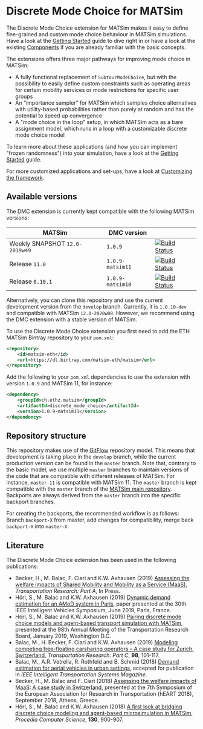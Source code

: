 # Discrete Mode Choice for MATSim

The Discrete Mode Choice extension for MATSim makes it easy to define fine-grained and custom mode choice behaviour in MATSim simulations. Have a look at the [Getting Started](docs/GettingStarted.md) guide to dive right in or have a look at the existing [Components](docs/Components.md) if you are already familiar with the basic concepts.

The extensions offers three major pathways for improving mode choice in MATSim:

- A fully functional replacement of `SubtourModeChoice`, but with the possibility to easily define custom constraints such as operating areas for certain mobility services or mode restrictions for specific user groups
- An "importance sampler" for MATSim which samples choice alternatives with utility-based probabilities rather than purely at random and has the potential to speed up convergence
- A "mode choice in the loop" setup, in which MATSim acts as a bare assignment model, which runs in a loop with a customizable discrete mode choice model

To learn more about these applications (and how you can implement "frozen randomness") into your simulation, have a look at the [Getting Started](docs/GettingStarted.md) guide.

For more customized applications and set-ups, have a look at [Customizing the framework](docs/Customizing.md).

## Available versions

The DMC extension is currently kept compatible with the following MATSim versions:

|MATSim              |DMC version      |               |
|--------------------|-----------------|---------------|
| Weekly SNAPSHOT `12.0-2019w49`            | `1.0.9`           | [![Build Status](https://travis-ci.org/matsim-eth/discrete-mode-choice.svg?branch=master)](https://travis-ci.org/matsim-eth/discrete-mode-choice) |
| Release `11.0`       | `1.0.9-matsim11`  | [![Build Status](https://travis-ci.org/matsim-eth/discrete-mode-choice.svg?branch=master-11)](https://travis-ci.org/matsim-eth/discrete-mode-choice) |
| Release `0.10.1`     | `1.0.9-matsim10`  | [![Build Status](https://travis-ci.org/matsim-eth/discrete-mode-choice.svg?branch=master-10)](https://travis-ci.org/matsim-eth/discrete-mode-choice) |

Alternatively, you can clone this repository and use the current development
version from the `develop` branch. Currently, it is `1.0.10-dev` and compatible
with MATSim `12.0-2020w08`. However, we
recommend using the DMC extension with a stable version of MATSim.

To use the Discrete Mode Choice extension you first need to add the ETH MATSim Bintray repository to your `pom.xml`:

```xml
<repository>
    <id>matsim-eth</id>
    <url>https://dl.bintray.com/matsim-eth/matsim</url>
</repository>
```

Add the following to your `pom.xml` dependencies to use the extension with version `1.0.9` and MATSim 11, for instance:

```xml
<dependency>
    <groupId>ch.ethz.matsim</groupId>
    <artifactId>discrete_mode_choice</artifactId>
    <version>1.0.9-matsim11</version>
</dependency>
```

## Repository structure

This repository makes use of the [GitFlow](https://nvie.com/posts/a-successful-git-branching-model/) repository model. This means that development is taking place in the `develop` branch, while the current production version can be found in the `master` branch. Note that, contrary to the basic model, we use multiple `master` branches to maintain versions of the code that are compatible with different releases of MATSim. For instance, `master-11` is compatible with MATSim 11. The `master` branch is kept compatible with the `master` branch of the [MATSim main repository](https://github.com/matsim-org/matsim). Backports are always derived from the `master` branch into the specific backport branches.

For creating the backports, the recommended workflow is as follows: Branch `backport-X` from master, add changes for compatibility, merge back `backport-X` into `master-X`.

## Literature

The Discrete Mode Choice extension has been used in the following publications:

- Becker, H., M. Balac, F. Ciari and K.W. Axhausen (2019) [Assessing the welfare impacts of Shared Mobility and Mobility as a Service (MaaS)](https://www.sciencedirect.com/science/article/pii/S0965856418311212), *Transportation Research: Part A*, In Press.
- Hörl, S., M. Balac and K.W. Axhausen (2019) [Dynamic demand estimation for an AMoD system in Paris](https://ieeexplore.ieee.org/document/8814051), paper presented at the 30th IEEE Intelligent Vehicles Symposium, June 2019, Paris, France.
- Hörl, S., M. Balac and K.W. Axhausen (2019) [Pairing discrete mode choice models and agent-based transport simulation with MATSim](https://www.research-collection.ethz.ch/handle/20.500.11850/303667), presented at the 98th Annual Meeting of the Transportation Research Board, January 2019, Washington D.C.
- Balac, M., H. Becker, F. Ciari and K.W. Axhausen (2019) [Modeling competing free-floating carsharing operators – A case study for Zurich, Switzerland](https://www.sciencedirect.com/science/article/pii/S0968090X18316656), *Transportation Research: Part C*, **98**, 101-117.
- Balac, M., A.R. Vetrella, R. Rothfeld and B. Schmid (2018) [Demand estimation for aerial vehicles in urban settings](https://www.research-collection.ethz.ch/bitstream/handle/20.500.11850/274798/ab1355.pdf), accepted for publication in *IEEE Intelligent Transportation Systems Magazine*.
- Becker, H., M. Balac and F. Ciari (2018) [Assessing the welfare impacts of MaaS: A case study in Switzerland](https://www.research-collection.ethz.ch/handle/20.500.11850/320799), presented at the 7th Symposium of the European Association for Research in Transportation (hEART 2018), September 2018, Athens, Greece.
- Hörl, S., M. Balac and K.W. Axhausen (2018) [A first look at bridging discrete choice modeling and agent-based microsimulation in MATSim](https://www.sciencedirect.com/science/article/pii/S1877050918304496?via%3Dihub), *Procedia Computer Science*, **130**, 900-907.
